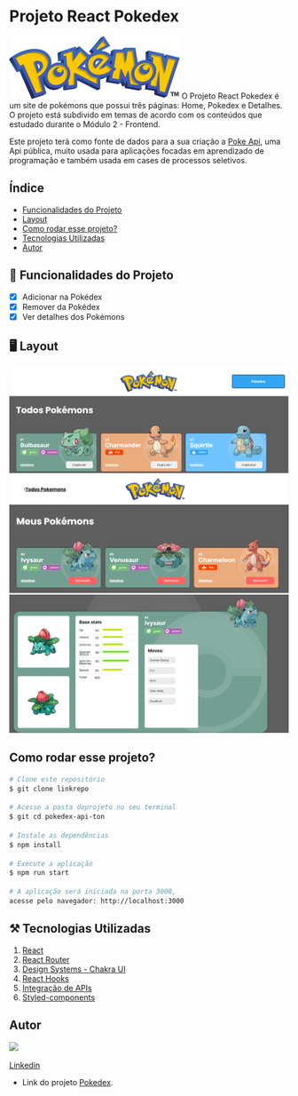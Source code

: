 # **Projeto React Pokedex**
![Pokedex](./src/assets/PokemonHeader.png)
O Projeto React Pokedex é um site de pokémons que possui três páginas: Home, Pokedex e Detalhes. O projeto está subdivido em temas de acordo com os conteúdos que estudado durante o Módulo 2 - Frontend.

Este projeto terá como fonte de dados para a sua criação a [Poke Api](https://pokeapi.co/ "Poke Api"), uma Api pública, muito usada para aplicações focadas em aprendizado de programação e também usada em cases de processos seletivos.

## Índice
- <a href="#-funcionalidades">Funcionalidades do Projeto</a>
- <a href="#-layout">Layout</a>
- <a href="#-rodar">Como rodar esse projeto?</a>
- <a href="#-tecnologias-utilizadas">Tecnologias Utilizadas</a>
- <a href="#-autor">Autor</a>

## 📱 Funcionalidades do Projeto
- [x] Adicionar na Pokédex
- [x] Remover da Pokédex
- [x] Ver detalhes dos Pokémons

## 🖥️ Layout
![pokeList](./src/assets/Readme/pokeList.png)
![pokedex](./src/assets/Readme/pokedex.png)
![detalhes](./src/assets/Readme/detalhes.png)


## Como rodar esse projeto?

```bash
# Clone este repositório
$ git clone linkrepo

# Acesse a pasta doprojeto no seu terminal
$ git cd pokedex-api-ton

# Instale as dependências 
$ npm install

# Execute a aplicação
$ npm run start

# A aplicação será iniciada na porta 3000,
acesse pelo navegador: http://localhost:3000
```

## ⚒️ Tecnologias Utilizadas
1. [React](https://pt-br.reactjs.org/)
2. [React Router](https://reactrouter.com/en/main)
3. [Design Systems - Chakra UI](https://chakra-ui.com/)
4. [React Hooks](https://reactjs.org/docs/hooks-intro.html)
5. [Integração de APIs](https://maplink.global/blog/o-que-e-api/)
6. [Styled-components](https://styled-components.com/)


## Autor

<img style="width:200px" src="https://github.com/Tonzera10.png"/>

[Linkedin](https://www.linkedin.com/in/everton-mello-51b72023a/)



- Link do projeto [Pokedex](https://projeto-react-apis-pi.vercel.app/).
